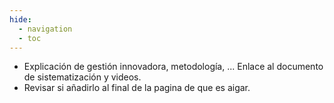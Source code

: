 ```yaml
---
hide:
  - navigation
  - toc
---
```


- Explicación de gestión innovadora, metodología, ... Enlace al documento de sistematización y videos.
- Revisar si añadirlo al final de la pagina de que es aigar.
